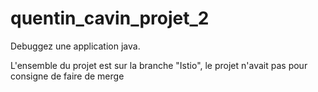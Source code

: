 # quentin_cavin_projet_2
Debuggez une application java. 

L'ensemble du projet est sur la branche "Istio", le projet n'avait pas pour consigne de faire de merge

